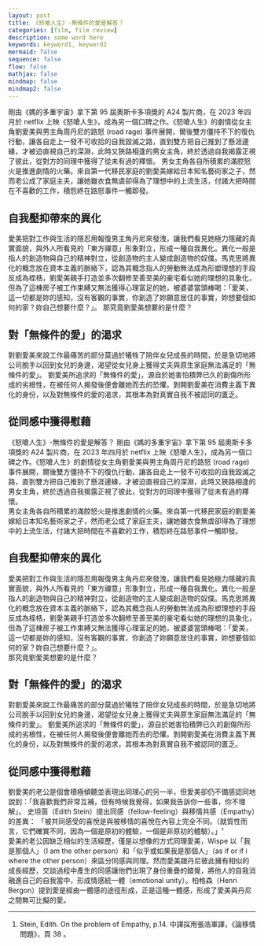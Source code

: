 ```yaml
---
layout: post
title: 《怒嗆人生》-無條件的愛是解答？
categories: [film, film review]
description: some word here
keywords: keyword1, keyword2
mermaid: false
sequence: false
flow: false
mathjax: false
mindmap: false
mindmap2: false
---
```


剛由《媽的多重宇宙》拿下第 95 屆奧斯卡多項獎的 A24 製片商，在 2023 年四月於 netflix 上映《怒嗆人生》，成為另一個口碑之作。《怒嗆人生》的劇情從女主角劉愛美與男主角周丹尼的路怒 (road rage) 事件展開，爾後雙方僵持不下的復仇行動，讓各自走上一發不可收拾的自我毀滅之路，直到雙方把自己推到了懸涯邊緣，才被迫直視自己的深淵，此時又狹路相逢的男女主角，終於透過自我揭露正視了彼此，從對方的同理中獲得了從未有過的釋懷。
男女主角各自所積累的滿腔怒火是推進劇情的火藥。來自第一代移民家庭的劉愛美嫁給日本知名藝術家之子，然而老公成了家庭主夫，讓她雖衣食無虞卻得為了理想中的上流生活，付諸大把時間在不喜歡的工作，積怨終在路怒事件一觸即發。

## 自我壓抑帶來的異化

愛美把對工作與生活的隱忍用報復男主角丹尼來發洩，讓我們看見她極力隱藏的真實面貌，與外人所看見的「東方禪意」形象對立，形成一種自我異化。異化一般是指人的創造物與自己的精神對立，從創造物的主人變成創造物的奴僕。馬克思將異化的概念放在資本主義的脈絡下，認為其概念指人的勞動無法成為形塑理想的手段反成為桎梏，劉愛美親手打造並多次翻修至善至美的豪宅看似她的理想的具象化，但為了這棟房子被工作束縛又無法獲得心理富足的她，被婆婆當頭棒喝：「愛美，這一切都是妳的感知，沒有客觀的事實，你創造了妳願意居住的事實，妳想要個如何的家？妳自己想要什麼？」。
那究竟劉愛美想要的是什麼？

## 對「無條件的愛」的渴求

對劉愛美來說工作最痛苦的部分莫過於犧牲了陪伴女兒成長的時間，於是急切地將公司脫手以回到女兒的身邊，渴望從女兒身上獲得丈夫與原生家庭無法滿足的「無條件的愛」。
劉愛美所追求的「無條件的愛」，源自於她害怕積弊已久的創傷所形成的劣根性，在被任何人揭發後便會離她而去的恐懼。剝開劉愛美在消費主義下異化的身份，以及對無條件的愛的渴求，其根本為對真實自我不被認同的匱乏。

## 從同感中獲得慰藉

《怒嗆人生》-無條件的愛是解答？
剛由《媽的多重宇宙》拿下第 95 屆奧斯卡多項獎的 A24 製片商，在 2023 年四月於 netflix 上映《怒嗆人生》，成為另一個口碑之作。《怒嗆人生》的劇情從女主角劉愛美與男主角周丹尼的路怒 (road rage) 事件展開，爾後雙方僵持不下的復仇行動，讓各自走上一發不可收拾的自我毀滅之路，直到雙方把自己推到了懸涯邊緣，才被迫直視自己的深淵，此時又狹路相逢的男女主角，終於透過自我揭露正視了彼此，從對方的同理中獲得了從未有過的釋懷。  
男女主角各自所積累的滿腔怒火是推進劇情的火藥。來自第一代移民家庭的劉愛美嫁給日本知名藝術家之子，然而老公成了家庭主夫，讓她雖衣食無虞卻得為了理想中的上流生活，付諸大把時間在不喜歡的工作，積怨終在路怒事件一觸即發。

## 自我壓抑帶來的異化

愛美把對工作與生活的隱忍用報復男主角丹尼來發洩，讓我們看見她極力隱藏的真實面貌，與外人所看見的「東方禪意」形象對立，形成一種自我異化。異化一般是指人的創造物與自己的精神對立，從創造物的主人變成創造物的奴僕。馬克思將異化的概念放在資本主義的脈絡下，認為其概念指人的勞動無法成為形塑理想的手段反成為桎梏，劉愛美親手打造並多次翻修至善至美的豪宅看似她的理想的具象化，但為了這棟房子被工作束縛又無法獲得心理富足的她，被婆婆當頭棒喝：「愛美，這一切都是妳的感知，沒有客觀的事實，你創造了妳願意居住的事實，妳想要個如何的家？妳自己想要什麼？」。  
那究竟劉愛美想要的是什麼？

## 對「無條件的愛」的渴求

對劉愛美來說工作最痛苦的部分莫過於犧牲了陪伴女兒成長的時間，於是急切地將公司脫手以回到女兒的身邊，渴望從女兒身上獲得丈夫與原生家庭無法滿足的「無條件的愛」。
劉愛美所追求的「無條件的愛」，源自於她害怕積弊已久的創傷所形成的劣根性，在被任何人揭發後便會離她而去的恐懼。剝開劉愛美在消費主義下異化的身份，以及對無條件的愛的渴求，其根本為對真實自我不被認同的匱乏。

## 從同感中獲得慰藉

劉愛美的老公是個會積極傾聽並表現出同理心的另一半，但愛美卻仍不備感認同地說到：「我喜歡我們非常互補，但有時候我覺得，如果我告訴你一些事，你不理解」。
史坦茵（Edith Stein）提出同感（fellow-feeling）與移情共感（Empathy）的差異：
「被共同感受的喜悅是與被移情的喜悅在內容上完全不同。（就質性而言，它們確實不同，因為一個是原初的體驗，一個是非原初的體驗）。」¹  
愛美的老公因缺乏相似的生活經歷，僅是以想像的方式同理愛美，Wispe 以「我是那個人」（I am the other person）和「似乎或如果我是那個人」（as if or if i where the other person）來區分同感與同理。然而愛美跟丹尼彼此擁有相似的成長經歷，交談過程中產生的同感讓他們出現了身份重疊的錯覺，將他人的自我消融進自己的自我當中，形成情感統一體（emotional unity）。柏格森（Henri Bergon）提到愛是經由一體感的途徑形成，正是這種一體感，形成了愛美與丹尼之間無可比擬的愛。

---

1. Stein, Edith. On the problem of Empathy, p.14. 中譯採用張浩軍譯，《論移情問題》，頁 38 。
